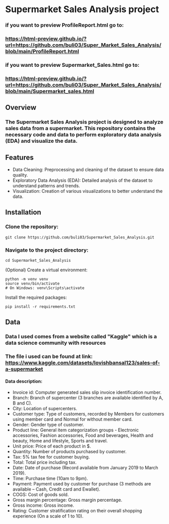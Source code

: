 # Supermarket Sales Analysis project

### if you want to preview ProfileReport.html go to: 
### https://html-preview.github.io/?url=https://github.com/buli03/Super_Market_Sales_Analysis/blob/main/ProfileReport.html

### if you want to preview Supermarket_Sales.html go to: 
### https://html-preview.github.io/?url=https://github.com/buli03/Super_Market_Sales_Analysis/blob/main/Supermarket_sales.html

## Overview
### The Supermarket Sales Analysis project is designed to analyze sales data from a supermarket. This repository contains the necessary code and data to perform exploratory data analysis (EDA) and visualize the data.

## Features
- Data Cleaning: Preprocessing and cleaning of the dataset to ensure data quality.
- Exploratory Data Analysis (EDA): Detailed analysis of the dataset to understand patterns and trends.
- Visualization: Creation of various visualizations to better understand the data.

## Installation

### Clone the repository:
```
git clone https://github.com/buli03/Supermarket_Sales_Analysis.git
```

### Navigate to the project directory:
```
cd Supermarket_Sales_Analysis
```

(Optional) Create a virtual environment:
```
python -m venv venv
source venv/bin/activate
# On Windows: venv\Scripts\activate
```

Install the required packages:
```
pip install -r requirements.txt
```

## Data
### Data I used comes from a website called "Kaggle" which is a data science community with resources
### The file i used can be found at link: https://www.kaggle.com/datasets/lovishbansal123/sales-of-a-supermarket
#### Data description:
- Invoice id: Computer generated sales slip invoice identification number.
- Branch: Branch of supercenter (3 branches are available identified by A, B and C).
- City: Location of supercenters.
- Customer type: Type of customers, recorded by Members for customers using member card and Normal for without member card.
- Gender: Gender type of customer.
- Product line: General item categorization groups - Electronic accessories, Fashion accessories, Food and beverages, Health and beauty, Home and lifestyle, Sports and travel.
- Unit price: Price of each product in $.
- Quantity: Number of products purchased by customer.
- Tax: 5% tax fee for customer buying.
- Total: Total price including tax.
- Date: Date of purchase (Record available from January 2019 to March 2019).
- Time: Purchase time (10am to 9pm).
- Payment: Payment used by customer for purchase (3 methods are available – Cash, Credit card and Ewallet).
- COGS: Cost of goods sold.
- Gross margin percentage: Gross margin percentage.
- Gross income: Gross income.
- Rating: Customer stratification rating on their overall shopping experience (On a scale of 1 to 10).
